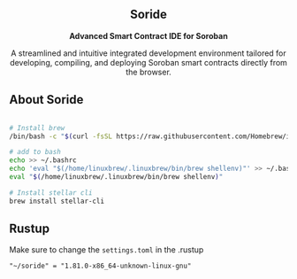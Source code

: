 <p align="center">
  <h2 align="center">Soride</h2>
  <p align="center"><b>Advanced Smart Contract IDE for Soroban</b></p>
  <p align="center">A streamlined and intuitive integrated development environment tailored for developing, compiling, and deploying Soroban smart contracts directly from the browser.</p>
</p>

## About Soride


```bash

# Install brew
/bin/bash -c "$(curl -fsSL https://raw.githubusercontent.com/Homebrew/install/HEAD/install.sh)"

# add to bash
echo >> ~/.bashrc
echo 'eval "$(/home/linuxbrew/.linuxbrew/bin/brew shellenv)"' >> ~/.bashrc
eval "$(/home/linuxbrew/.linuxbrew/bin/brew shellenv)"

# Install stellar cli
brew install stellar-cli
```

## Rustup

Make sure to change the `settings.toml` in the .rustup

```
"~/soride" = "1.81.0-x86_64-unknown-linux-gnu"
```